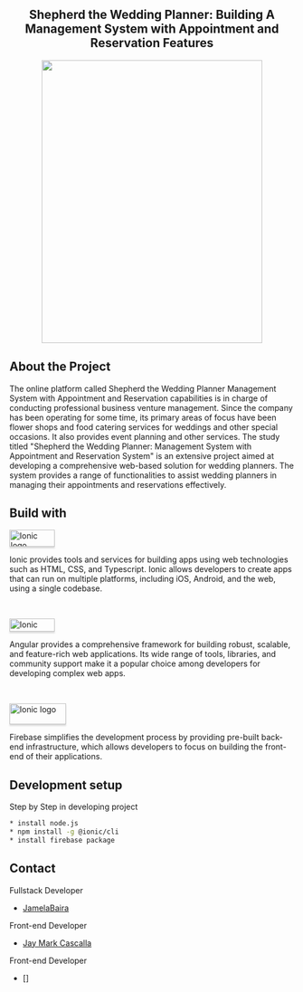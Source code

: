 <div align="center">
   
<h2>Shepherd the Wedding Planner: Building A Management System with Appointment and Reservation Features</h2>

<img src="https://github.com/jaymark0831/ShepherdTheWeddingPlanner/blob/main/Shepherd%20the%20wedding%20planner%20(1).png" height="500" width="390">
<br>
</div>

## About the Project

The online platform called Shepherd the Wedding Planner Management System with Appointment and Reservation capabilities is in charge of conducting professional business venture management. Since the company has been operating for some time, its primary areas of focus have been flower shops and food catering services for weddings and other special occasions. It also provides event planning and other services. The study titled "Shepherd the Wedding Planner: Management System with Appointment and Reservation System" is an extensive project aimed at developing a comprehensive web-based solution for wedding planners. The system provides a range of functionalities to assist wedding planners in managing their appointments and reservations effectively.

## Build with

<a href="https://ionicframework.com/" target="_blank"><img src="https://github.com/jaymark0831/ShepherdTheWeddingPlanner/blob/main/logo.png" alt="Ionic logo" style="height: 30px !important;width: 80px !important;box-shadow: 0px 3px 2px 0px rgba(190, 190, 190, 0.5) !important;-webkit-box-shadow: 0px 3px 2px 0px rgba(190, 190, 190, 0.5) !important;" ></a>

Ionic provides tools and services for building apps using web technologies such as HTML, CSS, and Typescript. Ionic allows developers to create apps that can run on multiple platforms, including iOS, Android, and the web, using a single codebase.

<br>

<a href="https://angular.io/" target="_blank"><img src="https://github.com/jaymark0831/ShepherdTheWeddingPlanner/blob/main/angular-logo.png" alt="Ionic logo" style="height: 23px !important;width: 80px !important;box-shadow: 0px 3px 2px 0px rgba(190, 190, 190, 0.5) !important;-webkit-box-shadow: 0px 3px 2px 0px rgba(190, 190, 190, 0.5) !important;" ></a>

Angular provides a comprehensive framework for building robust, scalable, and feature-rich web applications. Its wide range of tools, libraries, and community support make it a popular choice among developers for developing complex web apps.

<br>

<a href="https://firebase.google.com/" target="_blank"><img src="https://github.com/jaymark0831/ShepherdTheWeddingPlanner/blob/main/Firebase_Logo.png" alt="Ionic logo" style="height: 37px !important;width: 100px !important;box-shadow: 0px 3px 2px 0px rgba(190, 190, 190, 0.5) !important;-webkit-box-shadow: 0px 3px 2px 0px rgba(190, 190, 190, 0.5) !important;" ></a>

Firebase simplifies the development process by providing pre-built back-end infrastructure, which allows developers to focus on building the front-end of their applications.

## Development setup

Step by Step in developing project

```sh
* install node.js
* npm install -g @ionic/cli
* install firebase package
```
## Contact
Fullstack Developer

* [JamelaBaira](https://github.com/JamelaBaira)

Front-end Developer

* [Jay Mark Cascalla](https://github.com/jaymark0831)

Front-end Developer
* []





